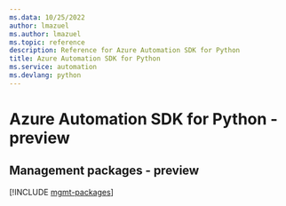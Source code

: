 ```yaml
---
ms.data: 10/25/2022
author: lmazuel
ms.author: lmazuel
ms.topic: reference
description: Reference for Azure Automation SDK for Python
title: Azure Automation SDK for Python
ms.service: automation
ms.devlang: python
---
```

# Azure Automation SDK for Python - preview

## Management packages - preview
[!INCLUDE [mgmt-packages](automation-mgmt-index.md)]